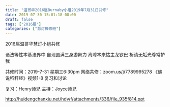 ```yaml
---
title: "温哥华2016届Burnaby小组2019年7月31日共修"
date: 2019-07-30 15:01:18-08:00
draft: false
tags: ["2016届"]
categories: ["慧灯禅修班"]
---
```

2016届温哥华慧灯小组共修

诸法等性本基法界中
自现圆满三身游舞力
离障本来怙主龙钦巴
祈请无垢光尊常护我

共修时间：2019-7-31 星期三6:30pm
网络共修：zoom.us/j/7789995278
《佛说稻秆经》视频1-8 复习和讨论 

复习：Henry师兄
主持：Joyce师兄

 http://huidengchanxiu.net/hdv/f/attachments/336/file_935f814.ppt
